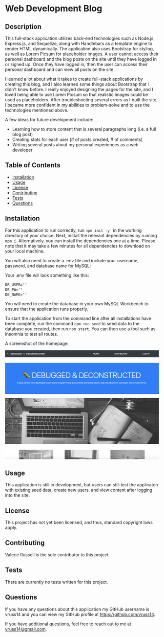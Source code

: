 # Web Development Blog

## Description

This full-stack application utilizes back-end technologies such as Node.js, Express.js, and Sequelize, along with Handlebars as a template engine to render HTML dynamically. The application also uses Bootstrap for styling, as well as Lorem Picsum for placeholder images. A user cannot access their personal dashboard and the blog posts on the site until they have logged in or signed up. Once they have logged in, then the user can access their personal dashboard and can view all posts on the site.

I learned a lot about what it takes to create full-stack applications by creating this blog, and I also learned some things about Bootstrap that I didn't know before. I really enjoyed designing the pages for the site, and I loved being able to use Lorem Picsum so that realistic images could be used as placeholders. After troubleshooting several errors as I built the site, I became more confident in my abilities to problem-solve and to use the technologies mentioned above.

A few ideas for future development include:

- Learning how to store content that is several paragraphs long (i.e. a full blog post) 
- Creating stats for each user (# of posts created, # of comments)
- Writing several posts about my personal experiences as a web developer

## Table of Contents

- [Installation](#Installation)
- [Usage](#Usage)
- [License](#License)
- [Contributing](#Contributing)
- [Tests](#Tests)
- [Questions](#Questions)
            
## Installation

For this application to run correctly, run ```npm init -y ``` in the working directory of your choice. Next, install the relevant dependencies by running ```npm i```. Alternatively, you can install the dependencies one at a time. Please note that it may take a few minutes for all dependencies to download on your local machine.

You will also need to create a .env file and include your username, password, and database name for MySQL:

Your .env file will look something like this:

```
DB_USER=''
DB_PW=''
DB_NAME=''
```

You will need to create the database in your own MySQL Workbench to ensure that the application runs properly.

To start the application from the command line after all installations have been complete, run the command ```npm run seed``` to seed data to the database you created, then run ```npm start```. You can then use a tool such as Insomnia to test all routes.

A screenshot of the homepage:

![screenshot](homepage-screenshot.png)
            
## Usage

This application is still in development, but users can still test the applicaton with existing seed data, create new users, and view content after logging into the site.

## License

This project has not yet been licensed, and thus, standard copyright laws apply.
            
## Contributing

Valerie Russell is the sole contributor to this project.
            
## Tests

There are currently no tests written for this project.
            
## Questions

If you have any questions about this application my GitHub username is vruss14 and you can view my GitHub profile at https://github.com/vruss14.

If you have additional questions, feel free to reach out to me at vruss14@gmail.com.

